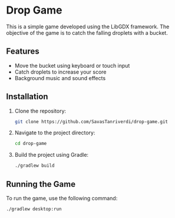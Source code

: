 # Drop Game

This is a simple game developed using the LibGDX framework. The objective of the game is to catch the falling droplets with a bucket.

## Features

- Move the bucket using keyboard or touch input
- Catch droplets to increase your score
- Background music and sound effects

## Installation

1. Clone the repository:
    ```sh
    git clone https://github.com/SavasTanriverdi/drop-game.git
    ```
2. Navigate to the project directory:
    ```sh
    cd drop-game
    ```
3. Build the project using Gradle:
    ```sh
    ./gradlew build
    ```

## Running the Game

To run the game, use the following command:
```sh
./gradlew desktop:run
